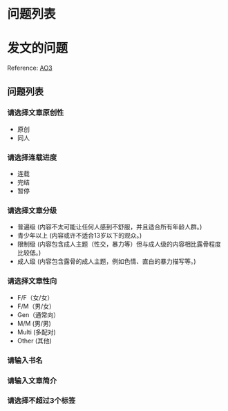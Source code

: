 问题列表
==
# 发文的问题
Reference: [AO3](https://archiveofourown.org/faq/tutorial-posting-a-work-on-ao3?language_id=zh-CN)
## 问题列表
### 请选择文章原创性
* 原创
* 同人

### 请选择连载进度
* 连载
* 完结
* 暂停

### 请选择文章分级
* 普遍级 (内容不太可能让任何人感到不舒服，并且适合所有年龄人群。)
* 青少年以上 (内容或许不适合13岁以下的观众。)
* 限制级 (内容包含成人主题（性交，暴力等）但与成人级的内容相比露骨程度比较低。)
* 成人级 (内容包含露骨的成人主题，例如色情、直白的暴力描写等。) 

### 请选择文章性向 
* F/F（女/女）
* F/M（男/女）
* Gen（通常向）
* M/M (男/男)
* Multi (多配对)
* Other (其他)
 
 
### 请输入书名

### 请输入文章简介

### 请选择不超过3个标签